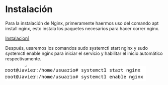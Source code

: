 # Instalación

Para la instalación de Nginx, primeramente haermos uso del comando apt install nginx, esto instala los paquetes necesarios para hacer correr nginx.

[Instalacion1](img/Instalacion1.png)

Después, usaremos los comandos sudo systemctl start nginx y sudo systemctl enable nginx para iniciar el servicio y habilitar el inicio automático respectivamente.

![Instalacion2](img/Instalacion2.png)
